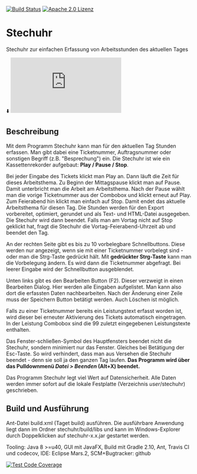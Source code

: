 [![Build Status](https://travis-ci.org/SoltauFintel/stechuhr.png?branch=master)](https://travis-ci.org/SoltauFintel/stechuhr)
[![Apache 2.0 Lizenz](https://img.shields.io/badge/license-Apache2-4cc61e.svg)](http://www.apache.org/licenses/LICENSE-2.0)

# Stechuhr

Stechuhr zur einfachen Erfassung von Arbeitsstunden des aktuellen Tages

:arrow_down: ![Download stechuhr-0.3.1.jar](https://github.com/SoltauFintel/stechuhr/releases/download/0.3.1/stechuhr-0.3.1.jar)

## Beschreibung

Mit dem Programm Stechuhr kann man für den aktuellen Tag Stunden erfassen.
Man gibt dabei eine Ticketnummer, Auftragsnummer oder sonstigen Begriff (z.B. "Besprechung") ein. Die Stechuhr
ist wie ein Kassettenrekorder aufgebaut: **Play / Pause / Stop**.

Bei jeder Eingabe des Tickets klickt man Play an. Dann läuft die Zeit für dieses Arbeitsthema.
Zu Beginn der Mittagspause klickt man auf Pause. Damit unterbricht man die Arbeit am Arbeitsthema.
Nach der Pause wählt man die vorige Ticketnummer aus der Combobox und klickt erneut auf Play.
Zum Feierabend hin klickt man einfach auf Stop. Damit endet das aktuelle Arbeitsthema für diesen Tag.
Die Stunden werden für den Export vorbereitet, optimiert, gerundet und als Text- und HTML-Datei ausgegeben.
Die Stechuhr wird dann beendet.
Falls man am Vortag nicht auf Stop geklickt hat, fragt die Stechuhr die Vortag-Feierabend-Uhrzeit ab und beendet den Tag.

An der rechten Seite gibt es bis zu 10 vorbelegbare Schnellbuttons. Diese werden nur angezeigt,
wenn sie mit einer Ticketnummer vorbelegt sind - oder man die Strg-Taste gedrückt hält. Mit
**gedrückter Strg-Taste** kann man die Vorbelegung ändern. Es wird dann die Ticketnummer abgefragt.
Bei leerer Eingabe wird der Schnellbutton ausgeblendet.

Unten links gibt es den Bearbeiten Button (F2). Dieser verzweigt in einen Bearbeiten Dialog. Hier
werden alle Eingaben aufgelistet. Man kann also dort die erfassten Daten nachbearbeiten.
Nach der Änderung einer Zeile muss der Speichern Button betätigt werden. Auch Löschen ist möglich.

Falls zu einer Ticketnummer bereits ein Leistungstext erfasst worden ist, wird dieser bei erneuter Aktivierung
des Tickets automatisch eingetragen. In der Leistung Combobox sind die 99 zuletzt eingegebenen Leistungstexte enthalten.

Das Fenster-schließen-Symbol des Hauptfensters beendet nicht die Stechuhr, sondern minimiert
nur das Fenster. Gleiches bei Betätigung der Esc-Taste. So wird verhindert, dass man aus Versehen
die Stechuhr beendet - denn sie soll ja den ganzen Tag laufen. **Das Programm wird über das Pulldownmenü
_Datei > Beenden_ (Alt+X) beendet.**

Das Programm Stechuhr legt viel Wert auf Datensicherheit. Alle Daten werden immer sofort auf die
lokale Festplatte (Verzeichnis *user*/stechuhr) geschrieben.

## Build und Ausführung

Ant-Datei build.xml (Taget build) ausführen. Die ausführbare Anwendung liegt dann im Ordner stechuhr/build/libs
und kann im Windows-Explorer durch Doppelklicken auf stechuhr-x.x.jar gestartet werden.

Tooling: Java 8 >=u40, GUI mit JavaFX, Build mit Gradle 2.10, Ant, Travis CI und codecov, IDE: Eclipse Mars.2, SCM+Bugtracker: github

[![Test Code Coverage](http://img.shields.io/codecov/c/github/SoltauFintel/stechuhr.svg) ](https://codecov.io/github/SoltauFintel/stechuhr)
